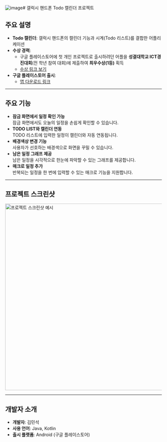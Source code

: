 ![image](https://github.com/user-attachments/assets/036818b8-b6bc-4f9a-b6ab-592733ea35fc)# 갤럭시 핸드폰 Todo 캘린더 프로젝트

## 주요 설명
- **Todo 캘린더**: 갤럭시 핸드폰의 캘린더 기능과 시계(Todo 리스트)를 결합한 어플리케이션
- **수상 경력**: 
  - 구글 플레이스토어에 첫 개인 프로젝트로 출시하려던 어플을 **성결대학교 ICT경진대회**(전 학년 참여 대회)에 제출하여 **최우수상(1등)** 획득
  - [수상 링크 보기](https://www.sungkyul.ac.kr/sungkyulice/4167/subview.do?enc=Zm5jdDF8QEB8JTJGYmJzJTJGc3VuZ2t5dWxpY2UlMkYxMzc3JTJGMzY3MDQlMkZhcnRjbFZpZXcuZG8lM0Zpc1ZpZXdNaW5lJTNEZmFsc2UlMjZiYnNDbFNlcSUzRCUyNnNyY2hXcmQlM0QlMjZyZ3NCZ25kZVN0ciUzRCUyNnBhZ2UlM0QxJTI2YmJzT3BlbldyZFNlcSUzRCUyNnJnc0VuZGRlU3RyJTNEJTI2c3JjaENvbHVtbiUzRCUyNnBhc3N3b3JkJTNEJTI2)
- **구글 플레이스토어 출시**: 
  - [앱 다운로드 링크](https://play.google.com/store/apps/details?id=com.minseok.reminderscreen)

---

## 주요 기능
- **잠금 화면에서 일정 확인 가능**  
  잠금 화면에서도 오늘의 일정을 손쉽게 확인할 수 있습니다.
- **TODO LIST와 캘린더 연동**  
  TODO 리스트에 입력한 일정이 캘린더와 자동 연동됩니다.
- **배경색상 변경 기능**  
  사용자가 선호하는 배경색으로 화면을 꾸밀 수 있습니다.
- **남은 일정 그래프 제공**  
  남은 일정을 시각적으로 한눈에 파악할 수 있는 그래프를 제공합니다.
- **매크로 일정 추가**  
  반복되는 일정을 한 번에 입력할 수 있는 매크로 기능을 지원합니다.

---

## 프로젝트 스크린샷
<img src="![image](https://github.com/user-attachments/assets/6a702338-3fb5-453d-9d32-a0c67833fd0f)
" alt="프로젝트 스크린샷 예시" width="600"/>

---

## 개발자 소개
- **개발자**: 김민석
- **사용 언어**: Java, Kotlin
- **출시 플랫폼**: Android (구글 플레이스토어)
